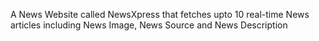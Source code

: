 A News Website called NewsXpress that fetches upto 10 real-time News articles including News Image, News Source and News Description
